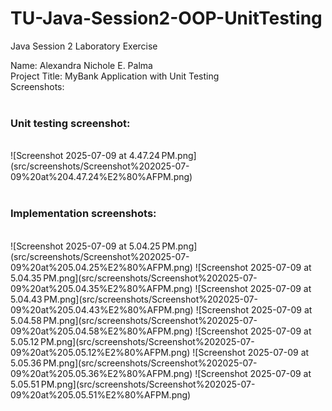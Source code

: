 # TU-Java-Session2-OOP-UnitTesting
Java Session 2 Laboratory Exercise

Name: Alexandra Nichole E. Palma<br>
Project Title: MyBank Application with Unit Testing<br>
Screenshots:<br>
<br>
<h3>Unit testing screenshot:</h3><br>
![Screenshot 2025-07-09 at 4.47.24 PM.png](src/screenshots/Screenshot%202025-07-09%20at%204.47.24%E2%80%AFPM.png)
<br>
<br>
<h3>Implementation screenshots:</h3><br>
![Screenshot 2025-07-09 at 5.04.25 PM.png](src/screenshots/Screenshot%202025-07-09%20at%205.04.25%E2%80%AFPM.png)
![Screenshot 2025-07-09 at 5.04.35 PM.png](src/screenshots/Screenshot%202025-07-09%20at%205.04.35%E2%80%AFPM.png)
![Screenshot 2025-07-09 at 5.04.43 PM.png](src/screenshots/Screenshot%202025-07-09%20at%205.04.43%E2%80%AFPM.png)
![Screenshot 2025-07-09 at 5.04.58 PM.png](src/screenshots/Screenshot%202025-07-09%20at%205.04.58%E2%80%AFPM.png)
![Screenshot 2025-07-09 at 5.05.12 PM.png](src/screenshots/Screenshot%202025-07-09%20at%205.05.12%E2%80%AFPM.png)
![Screenshot 2025-07-09 at 5.05.36 PM.png](src/screenshots/Screenshot%202025-07-09%20at%205.05.36%E2%80%AFPM.png)
![Screenshot 2025-07-09 at 5.05.51 PM.png](src/screenshots/Screenshot%202025-07-09%20at%205.05.51%E2%80%AFPM.png)